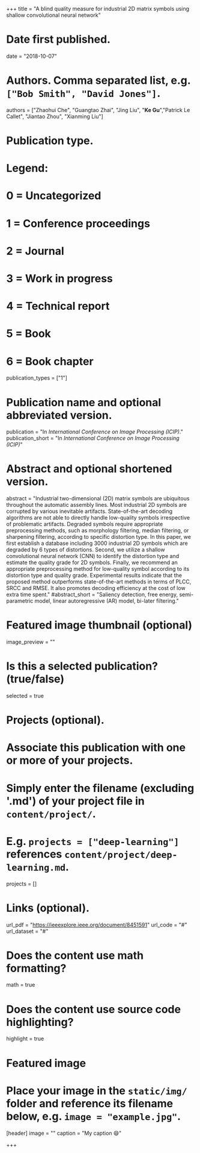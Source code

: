 +++
title = "A blind quality measure for industrial 2D matrix symbols using shallow convolutional neural network"

# Date first published.
date = "2018-10-07"

# Authors. Comma separated list, e.g. `["Bob Smith", "David Jones"]`.
authors = ["Zhaohui Che", "Guangtao Zhai", "Jing Liu", "**Ke Gu**","Patrick Le Callet", "Jiantao Zhou", "Xianming Liu"]
# Publication type.
# Legend:
# 0 = Uncategorized
# 1 = Conference proceedings
# 2 = Journal
# 3 = Work in progress
# 4 = Technical report
# 5 = Book
# 6 = Book chapter
publication_types = ["1"]

# Publication name and optional abbreviated version.
publication = "In *International Conference on Image Processing (ICIP)*."
publication_short = "In *International Conference on Image Processing (ICIP)*"

# Abstract and optional shortened version.
abstract = "Industrial two-dimensional (2D) matrix symbols are ubiquitous throughout the automatic assembly lines. Most industrial 2D symbols are corrupted by various inevitable artifacts. State-of-the-art decoding algorithms are not able to directly handle low-quality symbols irrespective of problematic artifacts. Degraded symbols require appropriate preprocessing methods, such as morphology filtering, median filtering, or sharpening filtering, according to specific distortion type. In this paper, we first establish a database including 3000 industrial 2D symbols which are degraded by 6 types of distortions. Second, we utilize a shallow convolutional neural network (CNN) to identify the distortion type and estimate the quality grade for 2D symbols. Finally, we recommend an appropriate preprocessing method for low-quality symbol according to its distortion type and quality grade. Experimental results indicate that the proposed method outperforms state-of-the-art methods in terms of PLCC, SRCC and RMSE. It also promotes decoding efficiency at the cost of low extra time spent."
#abstract_short = "Saliency detection, free energy, semi-parametric model, linear autoregressive (AR) model, bi-later filtering."

# Featured image thumbnail (optional)
image_preview = ""

# Is this a selected publication? (true/false)
selected = true

# Projects (optional).
#   Associate this publication with one or more of your projects.
#   Simply enter the filename (excluding '.md') of your project file in `content/project/`.
#   E.g. `projects = ["deep-learning"]` references `content/project/deep-learning.md`.
projects = []

# Links (optional).
url_pdf = "https://ieeexplore.ieee.org/document/8451591"
url_code = "#"
url_dataset = "#"




# Does the content use math formatting?
math = true

# Does the content use source code highlighting?
highlight = true

# Featured image
# Place your image in the `static/img/` folder and reference its filename below, e.g. `image = "example.jpg"`.
[header]
image = ""
caption = "My caption 😄"

+++
